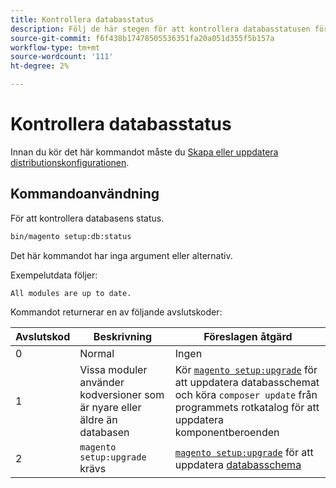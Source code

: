 ```yaml
---
title: Kontrollera databasstatus
description: Följ de här stegen för att kontrollera databasstatusen för Adobe Commerce eller Magento Open Source.
source-git-commit: f6f438b17478505536351fa20a051d355f5b157a
workflow-type: tm+mt
source-wordcount: '111'
ht-degree: 2%

---
```



# Kontrollera databasstatus

Innan du kör det här kommandot måste du [Skapa eller uppdatera distributionskonfigurationen](deployment.md).

## Kommandoanvändning

För att kontrollera databasens status.

```bash
bin/magento setup:db:status
```

Det här kommandot har inga argument eller alternativ.

Exempelutdata följer:

```terminal
All modules are up to date.
```

Kommandot returnerar en av följande avslutskoder:

| Avslutskod | Beskrivning | Föreslagen åtgärd |
|--------------|--------------|---------------|
| 0 | Normal | Ingen |
| 1 | Vissa moduler använder kodversioner som är nyare eller äldre än databasen | Kör [`magento setup:upgrade`](database-upgrade.md) för att uppdatera databasschemat och köra `composer update` från programmets rotkatalog för att uppdatera komponentberoenden |
| 2 | `magento setup:upgrade` krävs | [`magento setup:upgrade`](database-upgrade.md) för att uppdatera [databasschema](https://glossary.magento.com/database-schema) |
